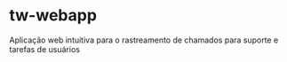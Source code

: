 # tw-webapp
Aplicação web intuitiva para o rastreamento de chamados para suporte e tarefas de usuários
